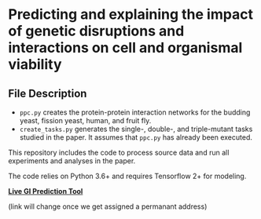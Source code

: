 # Predicting and explaining the impact of genetic disruptions and interactions on cell and organismal viability 


## File Description

- `ppc.py` creates the protein-protein interaction networks for the budding yeast, fission yeast, human, and fruit fly. 
- `create_tasks.py` generates the single-, double-, and triple-mutant tasks studied in the paper. It assumes that `ppc.py` has already been executed.

This repository includes the code to process source data and run all experiments and analyses in the paper. 

The code relies on Python 3.6+ and requires Tensorflow 2+ for modeling. 


[**Live GI Prediction Tool**](http://ssdd.kisr.edu.kw/gi_pred/static/search_gi.html)

(link will change once we get assigned a permanant address)
